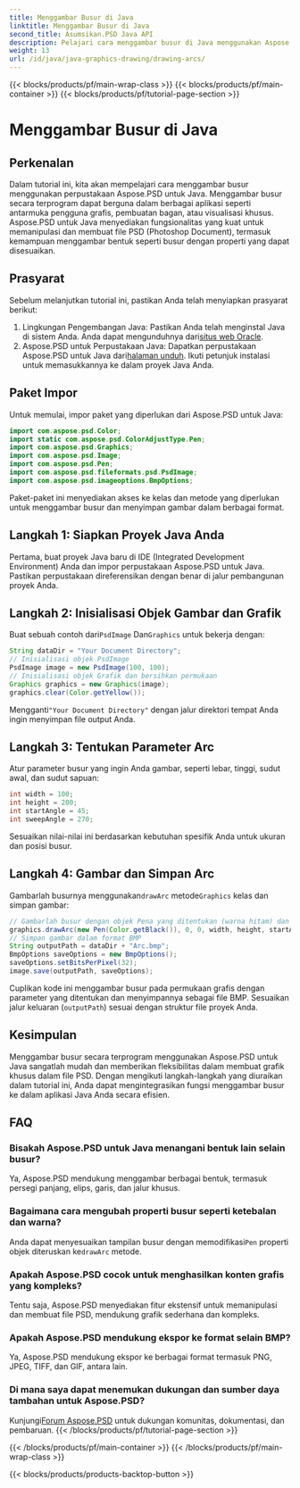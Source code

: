```yaml
---
title: Menggambar Busur di Java
linktitle: Menggambar Busur di Java
second_title: Asumsikan.PSD Java API
description: Pelajari cara menggambar busur di Java menggunakan Aspose.PSD untuk Java. Tutorial langkah demi langkah dengan contoh kode untuk aplikasi grafis.
weight: 13
url: /id/java/java-graphics-drawing/drawing-arcs/
---
```


{{< blocks/products/pf/main-wrap-class >}}
{{< blocks/products/pf/main-container >}}
{{< blocks/products/pf/tutorial-page-section >}}

# Menggambar Busur di Java

## Perkenalan
Dalam tutorial ini, kita akan mempelajari cara menggambar busur menggunakan perpustakaan Aspose.PSD untuk Java. Menggambar busur secara terprogram dapat berguna dalam berbagai aplikasi seperti antarmuka pengguna grafis, pembuatan bagan, atau visualisasi khusus. Aspose.PSD untuk Java menyediakan fungsionalitas yang kuat untuk memanipulasi dan membuat file PSD (Photoshop Document), termasuk kemampuan menggambar bentuk seperti busur dengan properti yang dapat disesuaikan.
## Prasyarat
Sebelum melanjutkan tutorial ini, pastikan Anda telah menyiapkan prasyarat berikut:
1.  Lingkungan Pengembangan Java: Pastikan Anda telah menginstal Java di sistem Anda. Anda dapat mengunduhnya dari[situs web Oracle](https://www.oracle.com/java/).
2.  Aspose.PSD untuk Perpustakaan Java: Dapatkan perpustakaan Aspose.PSD untuk Java dari[halaman unduh](https://releases.aspose.com/psd/java/). Ikuti petunjuk instalasi untuk memasukkannya ke dalam proyek Java Anda.
## Paket Impor
Untuk memulai, impor paket yang diperlukan dari Aspose.PSD untuk Java:
```java
import com.aspose.psd.Color;
import static com.aspose.psd.ColorAdjustType.Pen;
import com.aspose.psd.Graphics;
import com.aspose.psd.Image;
import com.aspose.psd.Pen;
import com.aspose.psd.fileformats.psd.PsdImage;
import com.aspose.psd.imageoptions.BmpOptions;
```
Paket-paket ini menyediakan akses ke kelas dan metode yang diperlukan untuk menggambar busur dan menyimpan gambar dalam berbagai format.
## Langkah 1: Siapkan Proyek Java Anda
Pertama, buat proyek Java baru di IDE (Integrated Development Environment) Anda dan impor perpustakaan Aspose.PSD untuk Java. Pastikan perpustakaan direferensikan dengan benar di jalur pembangunan proyek Anda.
## Langkah 2: Inisialisasi Objek Gambar dan Grafik
 Buat sebuah contoh dari`PsdImage` Dan`Graphics` untuk bekerja dengan:
```java
String dataDir = "Your Document Directory";
// Inisialisasi objek PsdImage
PsdImage image = new PsdImage(100, 100);
// Inisialisasi objek Grafik dan bersihkan permukaan
Graphics graphics = new Graphics(image);
graphics.clear(Color.getYellow());
```
 Mengganti`"Your Document Directory"` dengan jalur direktori tempat Anda ingin menyimpan file output Anda.
## Langkah 3: Tentukan Parameter Arc
Atur parameter busur yang ingin Anda gambar, seperti lebar, tinggi, sudut awal, dan sudut sapuan:
```java
int width = 100;
int height = 200;
int startAngle = 45;
int sweepAngle = 270;
```
Sesuaikan nilai-nilai ini berdasarkan kebutuhan spesifik Anda untuk ukuran dan posisi busur.
## Langkah 4: Gambar dan Simpan Arc
 Gambarlah busurnya menggunakan`drawArc` metode`Graphics` kelas dan simpan gambar:
```java
// Gambarlah busur dengan objek Pena yang ditentukan (warna hitam) dan parameternya
graphics.drawArc(new Pen(Color.getBlack()), 0, 0, width, height, startAngle, sweepAngle);
// Simpan gambar dalam format BMP
String outputPath = dataDir + "Arc.bmp";
BmpOptions saveOptions = new BmpOptions();
saveOptions.setBitsPerPixel(32);
image.save(outputPath, saveOptions);
```
Cuplikan kode ini menggambar busur pada permukaan grafis dengan parameter yang ditentukan dan menyimpannya sebagai file BMP. Sesuaikan jalur keluaran (`outputPath`) sesuai dengan struktur file proyek Anda.

## Kesimpulan
Menggambar busur secara terprogram menggunakan Aspose.PSD untuk Java sangatlah mudah dan memberikan fleksibilitas dalam membuat grafik khusus dalam file PSD. Dengan mengikuti langkah-langkah yang diuraikan dalam tutorial ini, Anda dapat mengintegrasikan fungsi menggambar busur ke dalam aplikasi Java Anda secara efisien.

## FAQ
### Bisakah Aspose.PSD untuk Java menangani bentuk lain selain busur?
Ya, Aspose.PSD mendukung menggambar berbagai bentuk, termasuk persegi panjang, elips, garis, dan jalur khusus.
### Bagaimana cara mengubah properti busur seperti ketebalan dan warna?
 Anda dapat menyesuaikan tampilan busur dengan memodifikasi`Pen` properti objek diteruskan ke`drawArc` metode.
### Apakah Aspose.PSD cocok untuk menghasilkan konten grafis yang kompleks?
Tentu saja, Aspose.PSD menyediakan fitur ekstensif untuk memanipulasi dan membuat file PSD, mendukung grafik sederhana dan kompleks.
### Apakah Aspose.PSD mendukung ekspor ke format selain BMP?
Ya, Aspose.PSD mendukung ekspor ke berbagai format termasuk PNG, JPEG, TIFF, dan GIF, antara lain.
### Di mana saya dapat menemukan dukungan dan sumber daya tambahan untuk Aspose.PSD?
 Kunjungi[Forum Aspose.PSD](https://forum.aspose.com/c/psd/34) untuk dukungan komunitas, dokumentasi, dan pembaruan.
{{< /blocks/products/pf/tutorial-page-section >}}

{{< /blocks/products/pf/main-container >}}
{{< /blocks/products/pf/main-wrap-class >}}

{{< blocks/products/products-backtop-button >}}
